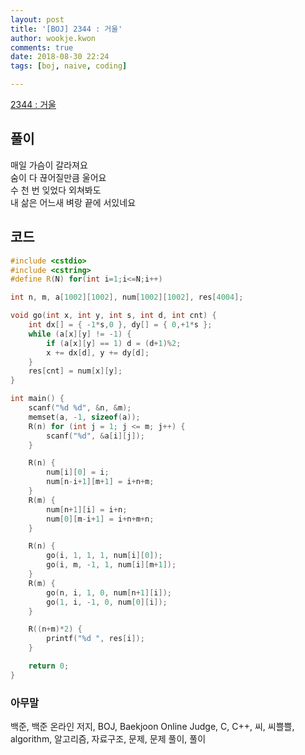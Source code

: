 ```yaml
---
layout: post
title: '[BOJ] 2344 : 거울'
author: wookje.kwon
comments: true
date: 2018-08-30 22:24
tags: [boj, naive, coding]

---
```


[2344 : 거울](https://www.acmicpc.net/problem/2344)  

## 풀이

매일 가슴이 갈라져요  
숨이 다 끊어질만큼 울어요  
수 천 번 잊었다 외쳐봐도  
내 삶은 어느새 벼랑 끝에 서있네요  

## 코드

```cpp
#include <cstdio>
#include <cstring>
#define R(N) for(int i=1;i<=N;i++)

int n, m, a[1002][1002], num[1002][1002], res[4004];

void go(int x, int y, int s, int d, int cnt) {
    int dx[] = { -1*s,0 }, dy[] = { 0,+1*s };
    while (a[x][y] != -1) {
        if (a[x][y] == 1) d = (d+1)%2;
        x += dx[d], y += dy[d];
    }
    res[cnt] = num[x][y];
}

int main() {
    scanf("%d %d", &n, &m);
    memset(a, -1, sizeof(a));
    R(n) for (int j = 1; j <= m; j++) {
        scanf("%d", &a[i][j]);
    }

    R(n) {
        num[i][0] = i;
        num[n-i+1][m+1] = i+n+m;
    }
    R(m) {
        num[n+1][i] = i+n;
        num[0][m-i+1] = i+n+m+n;
    }

    R(n) {
        go(i, 1, 1, 1, num[i][0]);
        go(i, m, -1, 1, num[i][m+1]);
    }
    R(m) {
        go(n, i, 1, 0, num[n+1][i]);
        go(1, i, -1, 0, num[0][i]);
    }

    R((n+m)*2) {
        printf("%d ", res[i]);
    }

    return 0;
}
```

### 아무말  
백준, 백준 온라인 저지, BOJ, Baekjoon Online Judge, C, C++, 씨, 씨쁠쁠, algorithm, 알고리즘, 자료구조, 문제, 문제 풀이, 풀이
